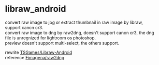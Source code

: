 # libraw_android
convert raw image to jpg or extract thumbnail in raw image by libraw, support canon cr3.  
convert raw image to dng by raw2dng, doesn't support canon cr3, the dng file is unregnized for lightroom os photoshop.  
preview doesn't support multi-select, the others support.  

rewrite [TSGames/Libraw-Android](https://github.com/TSGames/Libraw-Android)  
reference [Fimagena/raw2dng](https://github.com/Fimagena/raw2dng)  
